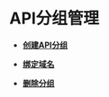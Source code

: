 # API分组管理<a name="apig-zh-ug-180307014"></a>

-   **[创建API分组](新建API分组.md)**  

-   **[绑定域名](分组绑定域名.md)**  

-   **[删除分组](删除分组.md)**  


